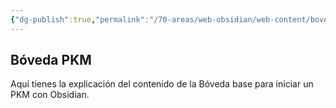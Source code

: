```yaml
---
{"dg-publish":true,"permalink":"/70-areas/web-obsidian/web-content/boveda-pkm/","dgShowBacklinks":true}
---
```



## Bóveda PKM
Aquí tienes la explicación del contenido de la Bóveda base para iniciar un PKM con Obsidian.

